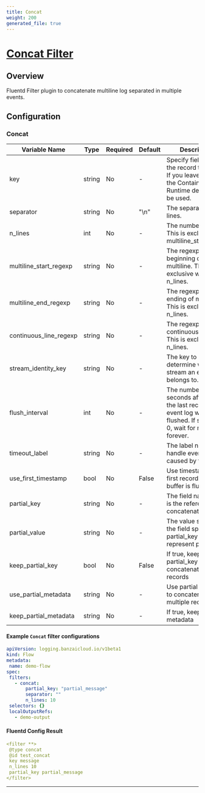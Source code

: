```yaml
---
title: Concat
weight: 200
generated_file: true
---
```


# [Concat Filter](https://github.com/fluent-plugins-nursery/fluent-plugin-concat)
## Overview
 Fluentd Filter plugin to concatenate multiline log separated in multiple events.

## Configuration
### Concat
| Variable Name | Type | Required | Default | Description |
|---|---|---|---|---|
| key | string | No | - | Specify field name in the record to parse. If you leave empty the Container Runtime default will be used.<br> |
| separator | string | No |  "\n" | The separator of lines. <br> |
| n_lines | int | No | - | The number of lines. This is exclusive with multiline_start_regex.<br> |
| multiline_start_regexp | string | No | - | The regexp to match beginning of multiline. This is exclusive with n_lines.<br> |
| multiline_end_regexp | string | No | - | The regexp to match ending of multiline. This is exclusive with n_lines.<br> |
| continuous_line_regexp | string | No | - | The regexp to match continuous lines. This is exclusive with n_lines.<br> |
| stream_identity_key | string | No | - | The key to determine which stream an event belongs to.<br> |
| flush_interval | int | No | - | The number of seconds after which the last received event log will be flushed. If specified 0, wait for next line forever.<br> |
| timeout_label | string | No | - | The label name to handle events caused by timeout.<br> |
| use_first_timestamp | bool | No |  False | Use timestamp of first record when buffer is flushed. <br> |
| partial_key | string | No | - | The field name that is the reference to concatenate records<br> |
| partial_value | string | No | - | The value stored in the field specified by partial_key that represent partial log<br> |
| keep_partial_key | bool | No | False | If true, keep partial_key in concatenated records <br> |
| use_partial_metadata | string | No | - | Use partial metadata to concatenate multiple records<br> |
| keep_partial_metadata | string | No | - | If true, keep partial metadata<br> |
 #### Example `Concat` filter configurations
 ```yaml
apiVersion: logging.banzaicloud.io/v1beta1
kind: Flow
metadata:
  name: demo-flow
spec:
  filters:
    - concat:
        partial_key: "partial_message"
        separator: ""
        n_lines: 10
  selectors: {}
  localOutputRefs:
    - demo-output
 ```

 #### Fluentd Config Result
 ```yaml
<filter **>
  @type concat
  @id test_concat
  key message
  n_lines 10
  partial_key partial_message
</filter>
 ```

---
